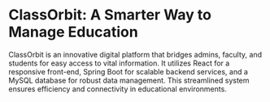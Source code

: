 # ClassOrbit: A Smarter Way to Manage Education
ClassOrbit is an innovative digital platform that bridges admins, faculty, and students for easy access to vital information. It utilizes React for a responsive front-end, Spring Boot for scalable backend services, and a MySQL database for robust data management. This streamlined system ensures efficiency and connectivity in educational environments.
